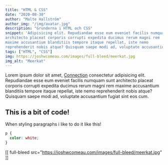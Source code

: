 ```yaml
---
title: "HTML & CSS"
date: "2020-08-30"
author: "Malte Hallström"
author_img: "/img/avatar.jpg"
description: "Grunderna i HTML och CSS"
snippet: 'Adipisicing elit. Repudiandae esse eum eveniet facilis numquam sunt
architecto placeat corporis corrupti expedita ducimus rerum magni rem
maxime accusantium blanditiis tempore itaque repellat, iste nemo
reprehenderit nobis atque? Quisquam saepe modi ad, voluptate accusantium'
tags: ["HTML", "CSS"]
img: https://joshwcomeau.com/images/full-bleed/meerkat.jpg
img_alt: "Meerkat"
---
```


Lorem ipsum dolor sit amet,
[Connection](/) consectetur
adipisicing elit. Repudiandae esse eum eveniet facilis numquam sunt
architecto placeat corporis corrupti expedita ducimus rerum magni rem
maxime accusantium blanditiis tempore itaque repellat, iste nemo
reprehenderit nobis atque? Quisquam saepe modi ad, voluptate accusantium
fugiat sint eos cum.

## This is a bit of code!

When styling paragraphs i like to do it like this!

```css
p {
  color: white;
}
```

[[ full-bleed src="https://joshwcomeau.com/images/full-bleed/meerkat.jpg" ]]
